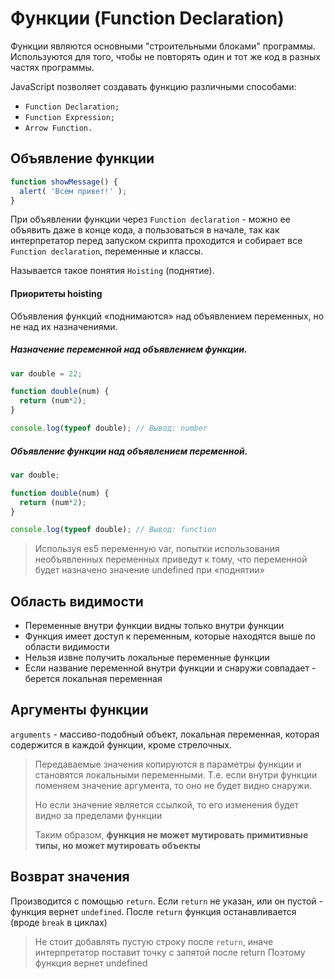 # Функции (Function Declaration)

Функции являются основными "строительными блоками" программы. Используются для того, чтобы
не повторять один и тот же код в разных частях программы.

JavaScript позволяет создавать функцию различными способами:

- `Function Declaration;`
- `Function Expression;`
- `Arrow Function.`

## Объявление функции

```js
function showMessage() {
  alert( 'Всем привет!' );
}
```

При объявлении функции через `Function declaration` - можно ее объявить даже в конце кода, а пользоваться
в начале, так как интерпретатор перед запуском скрипта проходится и собирает все `Function declaration`, переменные и классы.

Называется такое понятия `Hoisting` (поднятие). 

#### Приоритеты hoisting

Объявления функций «поднимаются» над объявлением переменных, но не над их назначениями.

##### Назначение переменной над объявлением функции.
```js
var double = 22;

function double(num) {
  return (num*2);
}

console.log(typeof double); // Вывод: number
```

##### Объявление функции над объявлением переменной.
```js
var double;

function double(num) {
  return (num*2);
}

console.log(typeof double); // Вывод: function
```

> Используя es5 переменную var, попытки использования необъявленных переменных приведут к тому, 
> что переменной будет назначено значение undefined при «поднятии»

## Область видимости

- Переменные внутри функции видны только внутри функции
- Функция имеет доступ к переменным, которые находятся выше по области видимости
- Нельзя извне получить локальные переменные функции
- Если название переменной внутри функции и снаружи совпадает - берется локальная переменная

## Аргументы функции

`arguments` - массиво-подобный объект, локальная переменная, которая содержится в каждой функции, кроме стрелочных.

> Передаваемые значения копируются в параметры функции и становятся локальными переменными.
> Т.е. если внутри функции поменяем значение аргумента, то оно не будет видно снаружи.
> 
> Но если значение является ссылкой, то его изменения будет видно за пределами функции
> 
> Таким образом, **функция не может мутировать примитивные типы, но может мутировать объекты** 

## Возврат значения

Производится с помощью `return`. Если `return` не указан, или он пустой - функция вернет `undefined`.
После `return` функция останавливается (вроде `break` в циклах)

> Не стоит добавлять пустую строку после `return`, иначе интерпретатор поставит точку с запятой после return
> Поэтому функция вернет undefined

